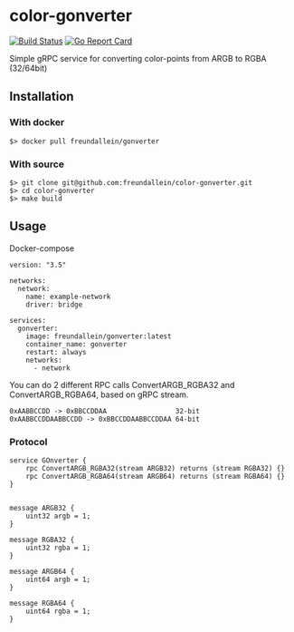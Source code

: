 # color-gonverter
[![Build Status](https://travis-ci.org/freundallein/color-gonverter.svg?branch=master)](https://travis-ci.org/freundallein/color-gonverter)
[![Go Report Card](https://goreportcard.com/badge/github.com/freundallein/color-gonverter)](https://goreportcard.com/report/github.com/freundallein/color-gonverter)

Simple gRPC service for converting color-points from ARGB to RGBA (32/64bit) 

## Installation
### With docker  
```
$> docker pull freundallein/gonverter
```
### With source
```
$> git clone git@github.com:freundallein/color-gonverter.git
$> cd color-gonverter
$> make build
```

## Usage
Docker-compose

```
version: "3.5"

networks:
  network:
    name: example-network
    driver: bridge

services:
  gonverter:
    image: freundallein/gonverter:latest
    container_name: gonverter
    restart: always
    networks: 
      - network

```


You can do 2 different RPC calls ConvertARGB_RGBA32 and ConvertARGB_RGBA64, based on gRPC stream.
```
0xAABBCCDD -> 0xBBCCDDAA                 32-bit
0xAABBCCDDAABBCCDD -> 0xBBCCDDAABBCCDDAA 64-bit
```

### Protocol

```
service GOnverter {
    rpc ConvertARGB_RGBA32(stream ARGB32) returns (stream RGBA32) {}
    rpc ConvertARGB_RGBA64(stream ARGB64) returns (stream RGBA64) {}
}


message ARGB32 {
    uint32 argb = 1;
}

message RGBA32 {
    uint32 rgba = 1;
}

message ARGB64 {
    uint64 argb = 1;
}

message RGBA64 {
    uint64 rgba = 1;
}
```
